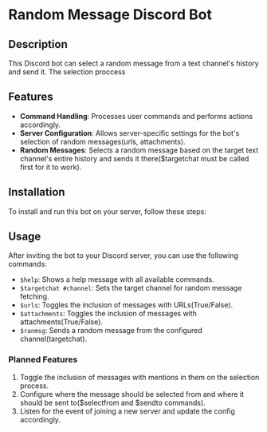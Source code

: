 # Random Message Discord Bot

## Description
This Discord bot can select a random message from a text channel's history and send it. The selection proccess

## Features
- **Command Handling**: Processes user commands and performs actions accordingly.
- **Server Configuration**: Allows server-specific settings for the bot's selection of random messages(urls, attachments).
- **Random Messages**: Selects a random message based on the target text channel's entire history and sends it there($targetchat must be called first for it to work).

## Installation
To install and run this bot on your server, follow these steps:


## Usage
After inviting the bot to your Discord server, you can use the following commands:
- `$help`: Shows a help message with all available commands.
- `$targetchat #channel`: Sets the target channel for random message fetching.
- `$urls`: Toggles the inclusion of messages with URLs(True/False).
- `$attachments`: Toggles the inclusion of messages with attachments(True/False).
- `$ranmsg`: Sends a random message from the configured channel(targetchat).


### Planned Features
1. Toggle the inclusion of messages with mentions in them on the selection process.
2. Configure where the message should be selected from and where it should be sent to($selectfrom and $sendto commands).
3. Listen for the event of joining a new server and update the config accordingly.




